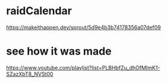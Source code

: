 # raidCalendar
https://makeithappen.dev/sprout/5d9e4b3b74178356a07def09


# see how it was made

https://www.youtube.com/playlist?list=PLBHbfZu_dhOfMImK1-SZazXbT8_NVSt00
